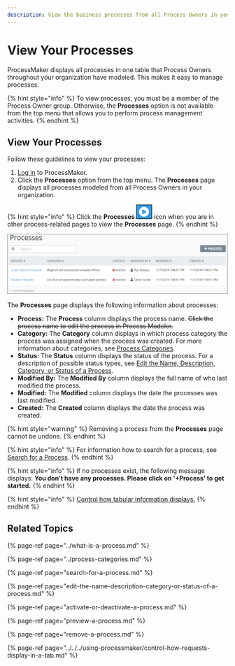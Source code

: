 ```yaml
---
description: View the business processes from all Process Owners in your organization.
---
```


# View Your Processes

ProcessMaker displays all processes in one table that Process Owners throughout your organization have modeled. This makes it easy to manage processes.

{% hint style="info" %}
To view processes, you must be a member of the Process Owner group. Otherwise, the **Processes** option is not available from the top menu that allows you to perform process management activities.
{% endhint %}

## View Your Processes

Follow these guidelines to view your processes:

1. [Log in](../../../using-processmaker/log-in.md#log-in) to ProcessMaker.
2. Click the **Processes** option from the top menu. The **Processes** page displays all processes modeled from all Process Owners in your organization.

{% hint style="info" %}
Click the **Processes** ![](../../../.gitbook/assets/processses-icon-processes.png) icon when you are in other process-related pages to view the **Processes** page.
{% endhint %}

![Processes page](../../../.gitbook/assets/processes.png)

The **Processes** page displays the following information about processes:

* **Process:** The **Process** column displays the process name. ~~Click the process name to edit the process in Process Modeler.~~
* **Category:** The **Category** column displays in which process category the process was assigned when the process was created.  For more information about categories, see [Process Categories](../process-categories.md).
* **Status:** The **Status** column displays the status of the process. For a description of possible status types, see [Edit the Name, Description, Category, or Status of a Process](./#edit-the-name-description-category-or-status-of-a-process).
* **Modified By:** The **Modified By** column displays the full name of who last modified the process.
* **Modified:** The **Modified** column displays the date the processes was last modified.
* **Created:** The **Created** column displays the date the process was created.

{% hint style="warning" %}
Removing a process from the **Processes** page cannot be undone.
{% endhint %}

{% hint style="info" %}
For information how to search for a process, see [Search for a Process](search-for-a-process.md).
{% endhint %}

{% hint style="info" %}
If no processes exist, the following message displays: **You don't have any processes. Please click on '+Process' to get started.**
{% endhint %}

{% hint style="info" %}
[Control how tabular information displays.](../../../using-processmaker/control-how-requests-display-in-a-tab.md)
{% endhint %}

## Related Topics

{% page-ref page="../what-is-a-process.md" %}

{% page-ref page="../process-categories.md" %}

{% page-ref page="search-for-a-process.md" %}

{% page-ref page="edit-the-name-description-category-or-status-of-a-process.md" %}

{% page-ref page="activate-or-deactivate-a-process.md" %}

{% page-ref page="preview-a-process.md" %}

{% page-ref page="remove-a-process.md" %}

{% page-ref page="../../../using-processmaker/control-how-requests-display-in-a-tab.md" %}

